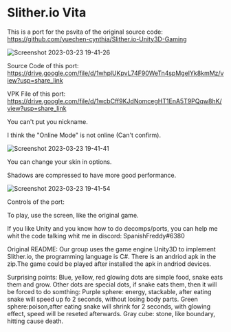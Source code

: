 # Slither.io Vita
This is a port for the psvita of the original source code: https://github.com/yuechen-cynthia/Slither.io-Unity3D-Gaming

![Screenshot 2023-03-23 19-41-26](https://user-images.githubusercontent.com/121837347/227316929-6951583f-a237-4294-8b8d-b27a1f5098cc.png)

Source Code of this port: https://drive.google.com/file/d/1whplUKpvL74F90WeTn4spMgeIYk8kmMz/view?usp=share_link

VPK File of this port: https://drive.google.com/file/d/1wcbCff9KJdNomcegHT1EnA5T9PQqw8hK/view?usp=share_link

You can't put you nickname.

I think the "Online Mode" is not online (Can't confirm).

![Screenshot 2023-03-23 19-41-41](https://user-images.githubusercontent.com/121837347/227318004-e3178ddd-35e2-4230-b7e9-0cf1643fbc37.png)

You can change your skin in options.

Shadows are compressed to have more good performance.

![Screenshot 2023-03-23 19-41-54](https://user-images.githubusercontent.com/121837347/227318290-04cfc3f6-3194-404b-9617-0874cf2118c7.png)

Controls of the port:

To play, use the screen, like the original game.

If you like Unity and you know how to do decomps/ports, you can help me whit the code talking whit me in discord: SpanishFreddy#6380

Original README: Our group uses the game engine Unity3D to implement Slither.io, the programming language is C#.
There is an andriod apk in the zip.The game could be played after installed the apk in andriod devices.

Surprising points:
Blue, yellow, red glowing dots are simple food, snake eats them and grow.
Other dots are special dots, if snake eats them, then it will be forced to do somthing:
Purple sphere: energy, stackable, after eating snake will speed up fo 2 seconds, without losing body parts.
Green sphere:poison,after eating snake will shrink for 2 seconds, with glowing effect, speed will be reseted afterwards.
Gray cube: stone, like boundary, hitting cause death.
